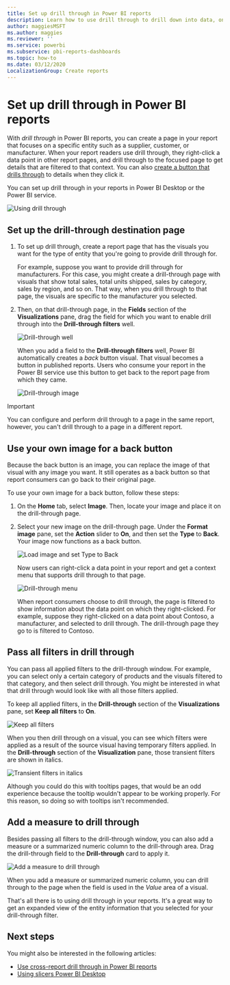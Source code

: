 ```yaml
---
title: Set up drill through in Power BI reports
description: Learn how to use drill through to drill down into data, on a new report page, in Power BI reports
author: maggiesMSFT
ms.author: maggies
ms.reviewer: ''
ms.service: powerbi
ms.subservice: pbi-reports-dashboards
ms.topic: how-to
ms.date: 03/12/2020
LocalizationGroup: Create reports
---
```

# Set up drill through in Power BI reports
With *drill through* in Power BI reports, you can create a page in your report that focuses on a specific entity such as a supplier, customer, or manufacturer. When your report readers use drill through, they right-click a data point in other report pages, and drill through to the focused page to get details that are filtered to that context. You can also [create a button that drills through](desktop-drill-through-buttons.md) to details when they click it.

You can set up drill through in your reports in Power BI Desktop or the Power BI service.

![Using drill through](media/desktop-drillthrough/power-bi-drill-through-right-click.png)

## Set up the drill-through destination page
1. To set up drill through, create a report page that has the visuals you want for the type of entity that you're going to provide drill through for. 

    For example, suppose you want to provide drill through for manufacturers. For this case, you might create a drill-through page with visuals that show total sales, total units shipped, sales by category, sales by region, and so on. That way, when you drill through to that page, the visuals are specific to the manufacturer you selected.

2. Then, on that drill-through page, in the **Fields** section of the **Visualizations** pane, drag the field for which you want to enable drill through into the **Drill-through filters** well.

    ![Drill-through well](media/desktop-drillthrough/drillthrough_02.png)

    When you add a field to the **Drill-through filters** well, Power BI automatically creates a *back* button visual. That visual becomes a button in published reports. Users who consume your report in the Power BI service use this button to get back to the report page from which they came.

    ![Drill-through image](media/desktop-drillthrough/drillthrough_03.png)

> [!IMPORTANT]
> You can configure and perform drill through to a page in the same report, however, you can't drill through to a page in a different report.  



## Use your own image for a back button    
 Because the back button is an image, you can replace the image of that visual with any image you want. It still operates as a back button so that report consumers can go back to their original page. 

To use your own image for a back button, follow these steps:

1. On the **Home** tab, select **Image**. Then, locate your image and place it on the drill-through page.

2. Select your new image on the drill-through page. Under the **Format image** pane, set the **Action** slider to **On**, and  then set the **Type** to **Back**. Your image now functions as a back button.

    ![Load image and set Type to Back](media/desktop-drillthrough/drillthrough_05.png)

    
     Now users can right-click a data point in your report and get a context menu that supports drill through to that page. 

    ![Drill-through menu](media/desktop-drillthrough/drillthrough_04.png)

    When report consumers choose to drill through, the page is filtered to show information about the data point on which they right-clicked. For example, suppose they right-clicked on a data point about Contoso, a manufacturer, and selected to drill through. The drill-through page they go to is filtered to Contoso.

## Pass all filters in drill through

You can pass all applied filters to the drill-through window. For example, you can select only a certain category of products and the visuals filtered to that category, and then select drill through. You might be interested in what that drill through would look like with all those filters applied.

To keep all applied filters, in the **Drill-through** section of the **Visualizations** pane, set **Keep all filters** to **On**. 

![Keep all filters](media/desktop-drillthrough/drillthrough_06.png)

When you then drill through on a visual, you can see which filters were applied as a result of the source visual having temporary filters applied. In the **Drill-through** section of the **Visualization** pane, those transient filters are shown in italics. 

![Transient filters in italics](media/desktop-drillthrough/drillthrough_07.png)

Although you could do this with tooltips pages, that would be an odd experience because the tooltip wouldn't appear to be working properly. For this reason, so doing so with tooltips isn't recommended.

## Add a measure to drill through

Besides passing all filters to the drill-through window, you can also add a measure or a summarized numeric column to the drill-through area. Drag the drill-through field to the **Drill-through** card to apply it. 

![Add a measure to drill through](media/desktop-drillthrough/drillthrough_08.png)

When you add a measure or summarized numeric column, you can drill through to the page when the field is used in the *Value* area of a visual.

That's all there is to using drill through in your reports. It's a great way to get an expanded view of the entity information that you selected for your drill-through filter.

## Next steps

You might also be interested in the following articles:

* [Use cross-report drill through in Power BI reports](desktop-cross-report-drill-through.md)
* [Using slicers Power BI Desktop](../visuals/power-bi-visualization-slicers.md)

